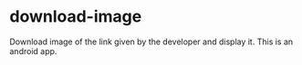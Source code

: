 # download-image

Download image of the link given by the developer and display it. This is an android app.
